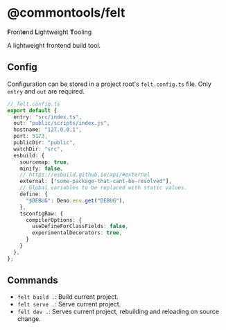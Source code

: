 # @commontools/felt

**F**ront**e**nd **L**ightweight **T**ooling

A lightweight frontend build tool.

## Config

Configuration can be stored in a project root's `felt.config.ts` file. Only
`entry` and `out` are required.

```ts
// felt.config.ts
export default {
  entry: "src/index.ts",
  out: "public/scripts/index.js",
  hostname: "127.0.0.1",
  port: 5173,
  publicDir: "public",
  watchDir: "src",
  esbuild: {
    sourcemap: true,
    minify: false,
    // https://esbuild.github.io/api/#external
    external: ["some-package-that-cant-be-resolved"],
    // Global variables to be replaced with static values.
    define: {
      "$DEBUG": Deno.env.get("DEBUG"),
    },
    tsconfigRaw: {
      compilerOptions: {
        useDefineForClassFields: false,
        experimentalDecorators: true,
      }
    }
  },
};
```

## Commands

- `felt build .`: Build current project.
- `felt serve .`: Serve current project.
- `felt dev .`: Serves current project, rebuilding and reloading on source
  change.
